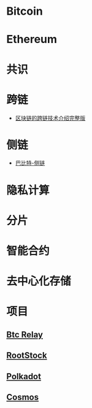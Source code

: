 # Bitcoin
# Ethereum
# 共识
# 跨链
  - [区块链的跨链技术介绍完整版](https://blog.csdn.net/elwingao/article/details/53410750)
# 侧链
  - [巴比特-侧链](https://www.8btc.com/p/sidechain)
# 隐私计算
# 分片
# 智能合约
# 去中心化存储
# 项目
## [Btc Relay](http://btcrelay.org)
## [RootStock](https://www.rsk.co/)
## [Polkadot](https://polkadot.network/)
## [Cosmos](https://cosmos.network/)
